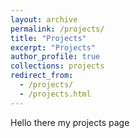 ```yaml
---
layout: archive
permalink: /projects/
title: "Projects"
excerpt: "Projects"
author_profile: true
collections: projects
redirect_from: 
  - /projects/
  - /projects.html
---
```


Hello there my projects page
